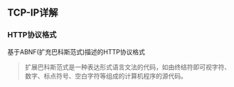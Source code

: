 ## TCP-IP详解

### HTTP协议格式

基于ABNF(扩充巴科斯范式)描述的HTTP协议格式  

> 扩展巴科斯范式是一种表达形式语言文法的代码，如由终结符即可视字符、数字、标点符号、空白字符等组成的计算机程序的源代码。  

